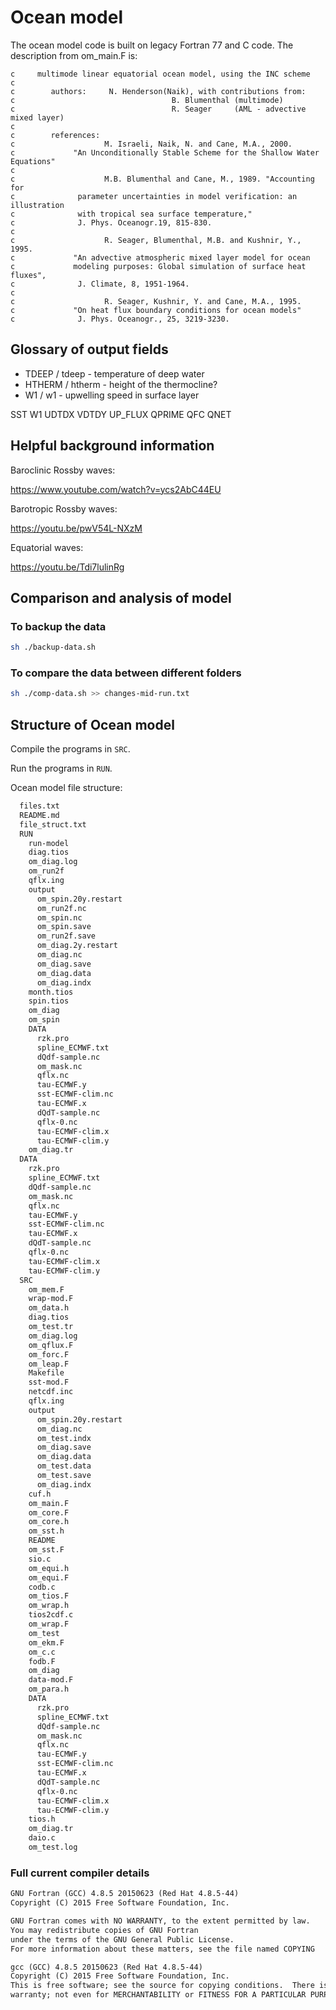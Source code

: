 # Ocean model

The ocean model code is built on legacy Fortran 77 and C code. The description from om_main.F is:

```fortran77
c     multimode linear equatorial ocean model, using the INC scheme
c
c        authors:     N. Henderson(Naik), with contributions from: 
c                                   B. Blumenthal (multimode)
c                                   R. Seager     (AML - advective mixed layer)
c
c        references:
c                    M. Israeli, Naik, N. and Cane, M.A., 2000. 
c             "An Unconditionally Stable Scheme for the Shallow Water Equations"
c
c                    M.B. Blumenthal and Cane, M., 1989. "Accounting for 
c              parameter uncertainties in model verification: an illustration
c              with tropical sea surface temperature," 
c              J. Phys. Oceanogr.19, 815-830.
c
c                    R. Seager, Blumenthal, M.B. and Kushnir, Y., 1995.
c             "An advective atmospheric mixed layer model for ocean
c             modeling purposes: Global simulation of surface heat fluxes",
c              J. Climate, 8, 1951-1964.
c
c                    R. Seager, Kushnir, Y. and Cane, M.A., 1995.
c             "On heat flux boundary conditions for ocean models"
c              J. Phys. Oceanogr., 25, 3219-3230.
```

## Glossary of output fields

- TDEEP / tdeep - temperature of deep water
- HTHERM / htherm - height of the thermocline?
- W1 / w1 - upwelling speed in surface layer

SST W1 UDTDX VDTDY UP_FLUX QPRIME QFC QNET

## Helpful background information

Baroclinic Rossby waves:

<https://www.youtube.com/watch?v=ycs2AbC44EU>

Barotropic Rossby waves:

<https://youtu.be/pwV54L-NXzM>

Equatorial waves:

<https://youtu.be/Tdi7lulinRg>

## Comparison and analysis of model

### To backup the data

```bash
sh ./backup-data.sh
```

### To compare the data between different folders

```bash
sh ./comp-data.sh >> changes-mid-run.txt
```

## Structure of Ocean model

Compile the programs in `SRC`.

Run the programs in `RUN`.

Ocean model file structure:

```txt
  files.txt
  README.md
  file_struct.txt
  RUN
    run-model
    diag.tios
    om_diag.log
    om_run2f
    qflx.ing
    output
      om_spin.20y.restart
      om_run2f.nc
      om_spin.nc
      om_spin.save
      om_run2f.save
      om_diag.2y.restart
      om_diag.nc
      om_diag.save
      om_diag.data
      om_diag.indx
    month.tios
    spin.tios
    om_diag
    om_spin
    DATA
      rzk.pro
      spline_ECMWF.txt
      dQdf-sample.nc
      om_mask.nc
      qflx.nc
      tau-ECMWF.y
      sst-ECMWF-clim.nc
      tau-ECMWF.x
      dQdT-sample.nc
      qflx-0.nc
      tau-ECMWF-clim.x
      tau-ECMWF-clim.y
    om_diag.tr
  DATA
    rzk.pro
    spline_ECMWF.txt
    dQdf-sample.nc
    om_mask.nc
    qflx.nc
    tau-ECMWF.y
    sst-ECMWF-clim.nc
    tau-ECMWF.x
    dQdT-sample.nc
    qflx-0.nc
    tau-ECMWF-clim.x
    tau-ECMWF-clim.y
  SRC
    om_mem.F
    wrap-mod.F
    om_data.h
    diag.tios
    om_test.tr
    om_diag.log
    om_qflux.F
    om_forc.F
    om_leap.F
    Makefile
    sst-mod.F
    netcdf.inc
    qflx.ing
    output
      om_spin.20y.restart
      om_diag.nc
      om_test.indx
      om_diag.save
      om_diag.data
      om_test.data
      om_test.save
      om_diag.indx
    cuf.h
    om_main.F
    om_core.F
    om_core.h
    om_sst.h
    README
    om_sst.F
    sio.c
    om_equi.h
    om_equi.F
    codb.c
    om_tios.F
    om_wrap.h
    tios2cdf.c
    om_wrap.F
    om_test
    om_ekm.F
    om_c.c
    fodb.F
    om_diag
    data-mod.F
    om_para.h
    DATA
      rzk.pro
      spline_ECMWF.txt
      dQdf-sample.nc
      om_mask.nc
      qflx.nc
      tau-ECMWF.y
      sst-ECMWF-clim.nc
      tau-ECMWF.x
      dQdT-sample.nc
      qflx-0.nc
      tau-ECMWF-clim.x
      tau-ECMWF-clim.y
    tios.h
    om_diag.tr
    daio.c
    om_test.log
```

### Full current compiler details

```txt
GNU Fortran (GCC) 4.8.5 20150623 (Red Hat 4.8.5-44)
Copyright (C) 2015 Free Software Foundation, Inc.

GNU Fortran comes with NO WARRANTY, to the extent permitted by law.
You may redistribute copies of GNU Fortran
under the terms of the GNU General Public License.
For more information about these matters, see the file named COPYING
```

```txt
gcc (GCC) 4.8.5 20150623 (Red Hat 4.8.5-44)
Copyright (C) 2015 Free Software Foundation, Inc.
This is free software; see the source for copying conditions.  There is NO
warranty; not even for MERCHANTABILITY or FITNESS FOR A PARTICULAR PURPOSE.
```
